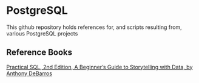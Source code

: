 # PostgreSQL
This github repository holds references for, and scripts resulting from, various PostgreSQL projects

## Reference Books

[Practical SQL, 2nd Edition, A Beginner’s Guide to Storytelling with Data, by Anthony DeBarros](https://nostarch.com/practical-sql-2nd-edition)
